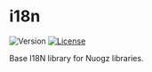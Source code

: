 # i18n
![Version](https://img.shields.io/github/package-json/v/nuogz/i18n?style=flat-square)
[![License](https://img.shields.io/github/license/nuogz/i18n?style=flat-square)](https://www.gnu.org/licenses/lgpl-3.0-standalone.html)

Base I18N library for Nuogz libraries.
